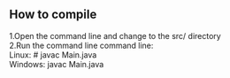 <h2>How to compile</h2>
1.Open the command line and change to the src/ directory<br>
2.Run the command line command line:<br>
Linux: # javac Main.java
<br>Windows: javac Main.java

